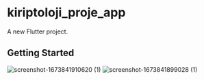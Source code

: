 # kiriptoloji_proje_app

A new Flutter project.

## Getting Started



![screenshot-1673841910620 (1)](https://user-images.githubusercontent.com/83426543/212599363-f0566929-50fb-4433-a623-b33e22ce0a2b.png)
![screenshot-1673841899028 (1)](https://user-images.githubusercontent.com/83426543/212599487-664451d0-7b61-411b-86c6-f46103530700.png)
